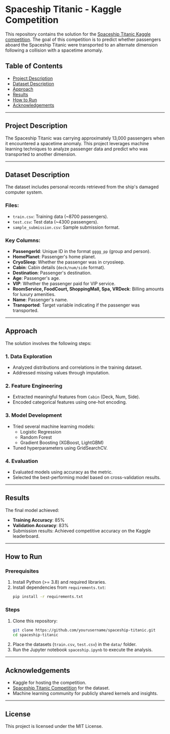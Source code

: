 
# Spaceship Titanic - Kaggle Competition

This repository contains the solution for the [Spaceship Titanic Kaggle competition](https://www.kaggle.com/competitions/spaceship-titanic). 
The goal of this competition is to predict whether passengers aboard the Spaceship Titanic were transported to an alternate dimension following a collision with a spacetime anomaly.

## Table of Contents
- [Project Description](#project-description)
- [Dataset Description](#dataset-description)
- [Approach](#approach)
- [Results](#results)
- [How to Run](#how-to-run)
- [Acknowledgements](#acknowledgements)

---

## Project Description
The Spaceship Titanic was carrying approximately 13,000 passengers when it encountered a spacetime anomaly. This project leverages machine learning techniques to analyze passenger data and predict who was transported to another dimension.

---

## Dataset Description
The dataset includes personal records retrieved from the ship's damaged computer system.

### Files:
- `train.csv`: Training data (~8700 passengers).
- `test.csv`: Test data (~4300 passengers).
- `sample_submission.csv`: Sample submission format.

### Key Columns:
- **PassengerId**: Unique ID in the format `gggg_pp` (group and person).
- **HomePlanet**: Passenger's home planet.
- **CryoSleep**: Whether the passenger was in cryosleep.
- **Cabin**: Cabin details (`deck/num/side` format).
- **Destination**: Passenger's destination.
- **Age**: Passenger's age.
- **VIP**: Whether the passenger paid for VIP service.
- **RoomService, FoodCourt, ShoppingMall, Spa, VRDeck**: Billing amounts for luxury amenities.
- **Name**: Passenger's name.
- **Transported**: Target variable indicating if the passenger was transported.

---

## Approach
The solution involves the following steps:

### 1. Data Exploration
- Analyzed distributions and correlations in the training dataset.
- Addressed missing values through imputation.

### 2. Feature Engineering
- Extracted meaningful features from `Cabin` (Deck, Num, Side).
- Encoded categorical features using one-hot encoding.

### 3. Model Development
- Tried several machine learning models:
  - Logistic Regression
  - Random Forest
  - Gradient Boosting (XGBoost, LightGBM)
- Tuned hyperparameters using GridSearchCV.

### 4. Evaluation
- Evaluated models using accuracy as the metric.
- Selected the best-performing model based on cross-validation results.

---

## Results
The final model achieved:
- **Training Accuracy**: 85%
- **Validation Accuracy**: 83%
- Submission results: Achieved competitive accuracy on the Kaggle leaderboard.

---

## How to Run
### Prerequisites
1. Install Python (>= 3.8) and required libraries.
2. Install dependencies from `requirements.txt`:
   ```bash
   pip install -r requirements.txt
   ```

### Steps
1. Clone this repository:
   ```bash
   git clone https://github.com/yourusername/spaceship-titanic.git
   cd spaceship-titanic
   ```
2. Place the datasets (`train.csv`, `test.csv`) in the `data/` folder.
3. Run the Jupyter notebook `spaceship.ipynb` to execute the analysis.

---

## Acknowledgements
- Kaggle for hosting the competition.
- [Spaceship Titanic Competition](https://www.kaggle.com/competitions/spaceship-titanic) for the dataset.
- Machine learning community for publicly shared kernels and insights.

---

## License
This project is licensed under the MIT License.
